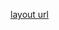 [layout url](<https://www.figma.com/file/RhsKSoWXLAlR5300ZxHtgL/hotel-website-ui-(Community)?node-id=0%3A1>)
